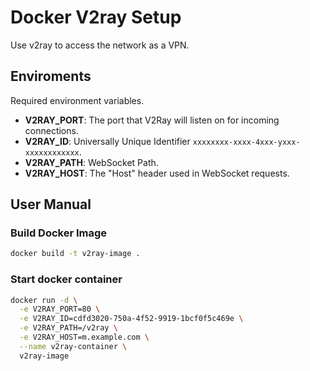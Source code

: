 # Docker V2ray Setup

Use v2ray to access the network as a VPN.

## **Enviroments**

Required environment variables.

- **V2RAY_PORT**: The port that V2Ray will listen on for incoming connections.
- **V2RAY_ID**: Universally Unique Identifier `xxxxxxxx-xxxx-4xxx-yxxx-xxxxxxxxxxxx`.
- **V2RAY_PATH**: WebSocket Path.
- **V2RAY_HOST**: The "Host" header used in WebSocket requests.

## User Manual

### Build Docker Image

```bash
docker build -t v2ray-image .
```

### Start docker container

```bash
docker run -d \
  -e V2RAY_PORT=80 \
  -e V2RAY_ID=cdfd3020-750a-4f52-9919-1bcf0f5c469e \
  -e V2RAY_PATH=/v2ray \
  -e V2RAY_HOST=m.example.com \
  --name v2ray-container \
  v2ray-image
```

